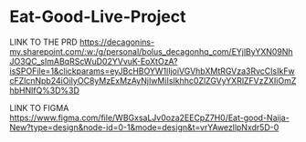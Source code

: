 # Eat-Good-Live-Project
LINK TO THE PRD
https://decagonins-my.sharepoint.com/:w:/g/personal/bolus_decagonhq_com/EYjlByYXN09NhJO3QC_sImABqRScWuD02YVvuK-EoXtOzA?isSPOFile=1&clickparams=eyJBcHBOYW1lIjoiVGVhbXMtRGVza3RvcCIsIkFwcFZlcnNpb24iOiIyOC8yMzExMzAyNjIwMiIsIkhhc0ZlZGVyYXRlZFVzZXIiOmZhbHNlfQ%3D%3D

LINK TO FIGMA
https://www.figma.com/file/WBGxsaLJv0oza2EECpZ7H0/Eat-good-Naija-New?type=design&node-id=0-1&mode=design&t=vrYAwezllpNxdr5D-0
